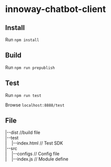 # innoway-chatbot-client

## Install

Run `npm install`

## Build

Run `npm run prepublish`

## Test

Run `npm run test`

Browse `localhost:8888/test`

## File

|--dist //build file <br />
|--test <br />
|&nbsp;&nbsp;&nbsp;&nbsp;|--index.html // Test SDK <br />
|--src <br />
|&nbsp;&nbsp;&nbsp;&nbsp;|--configs // Config file <br />
|&nbsp;&nbsp;&nbsp;&nbsp;|--index.js // Module define <br />
